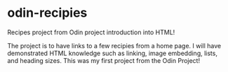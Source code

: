 # odin-recipies
Recipes project from Odin project introduction into HTML!

The project is to have links to a few recipies from a home page. I will have demonstrated HTML knowledge such as linking, image embedding, lists, and heading sizes. This was my first project from
the Odin Project!